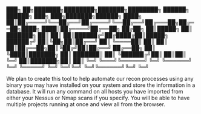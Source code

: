███╗   ██╗███████╗████████╗███████╗████████╗ ██████╗ ██████╗ ███╗   ███╗███████╗██████╗ 
████╗  ██║██╔════╝╚══██╔══╝██╔════╝╚══██╔══╝██╔═══██╗██╔══██╗████╗ ████║██╔════╝██╔══██╗
██╔██╗ ██║█████╗     ██║   ███████╗   ██║   ██║   ██║██████╔╝██╔████╔██║█████╗  ██████╔╝
██║╚██╗██║██╔══╝     ██║   ╚════██║   ██║   ██║   ██║██╔══██╗██║╚██╔╝██║██╔══╝  ██╔══██╗
██║ ╚████║███████╗   ██║   ███████║   ██║   ╚██████╔╝██║  ██║██║ ╚═╝ ██║███████╗██║  ██║
╚═╝  ╚═══╝╚══════╝   ╚═╝   ╚══════╝   ╚═╝    ╚═════╝ ╚═╝  ╚═╝╚═╝     ╚═╝╚══════╝╚═╝  ╚═╝

We plan to create this tool to help automate our recon processes using any binary you may have installed on your system and store the information in a database. 
It will run any command on all hosts you have imported from either your Nessus or Nmap scans if you specify. You will be able to have multiple projects running at once and view all from the browser.
